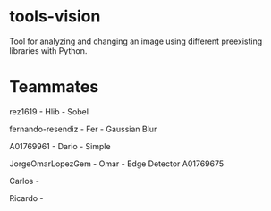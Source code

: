 # tools-vision
Tool for analyzing and changing an image using different preexisting libraries with Python.

# Teammates
rez1619 - Hlib - Sobel

fernando-resendiz - Fer - Gaussian Blur

A01769961 - Dario - Simple


JorgeOmarLopezGem - Omar - Edge Detector
A01769675

Carlos - 

Ricardo - 
